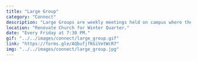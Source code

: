 ```yaml
---
title: "Large Group"
category: "Connect"
description: "Large Groups are weekly meetings held on campus where the body of AACF gathers in a time of fellowship. Each week starts off with icebreakers and a time of worship, usually followed by a message related to the quarterly subtheme delivered by a speaker.  We also have Post Large Groups where brothers and sisters can get to know each other more through hangouts, conversation, and/or food."
location: "Renovate Church for Winter Quarter."
date: "Every Friday at 7:30 PM."
gif: "../../images/connect/large_group.gif"
link: "https://forms.gle/AQbufjfKGiVetWcR7"
img: "../../images/connect/large_group.jpg"
---
```


